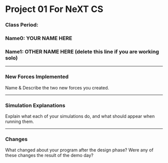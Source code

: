# Project 01 For NeXT CS
### Class Period:
### Name0: YOUR NAME HERE
### Name1: OTHER NAME HERE (delete this line if you are working solo)
---

### New Forces Implemented
Name & Describe the two new forces you created.


---

### Simulation Explanations
Explain what each of your simulations do, and what should appear when running them.


---

### Changes
What changed about your program after the design phase? Were any of these changes the result of the demo day?

